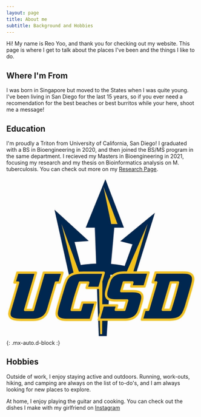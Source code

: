 ```yaml
---
layout: page
title: About me
subtitle: Background and Hobbies
---
```


Hi! My name is Reo Yoo, and thank you for checking out my website. This page is where I get to talk about the places I've been and the things I like to do.

## Where I'm From

I was born in Singapore but moved to the States when I was quite young. I've been living in San Diego for the last 15 years, so if you ever need a recomendation for the best beaches or best burritos while your here, shoot me a message!

## Education

I'm proudly a Triton from University of California, San Diego! I graduated with a BS in Bioengineering in 2020, and then joined the BS/MS program in the same department. I recieved my Masters in Bioengineering in 2021, focusing my research and my thesis on Bioinformatics analysis on M. tuberculosis. You can check out more on my [Research Page](https://scholar.google.com/citations?user=6Q81xNoAAAAJ&hl=en).

![Triton](/assets/img/triton_logo.jpg){: .mx-auto.d-block :}

## Hobbies

Outside of work, I enjoy staying active and outdoors. Running, work-outs, hiking, and camping are always on the list of to-do's, and I am always looking for new places to explore.

At home, I enjoy playing the guitar and cooking. You can check out the dishes I make with my girlfriend on [Instagram](https://www.instagram.com/beanandboifoodadventures/)
